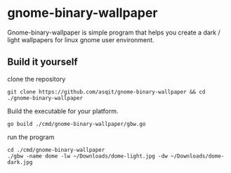 # gnome-binary-wallpaper

Gnome-binary-wallpaper is simple program that helps you create a dark / light wallpapers for linux gnome user environment.

## Build it yourself

clone the repository

```shell
git clone https://github.com/asqit/gnome-binary-wallpaper && cd ./gnome-binary-wallpaper
```

Build the executable for your platform.

```shell
go build ./cmd/gnome-binary-wallpaper/gbw.go
```

run the program

```shell
cd ./cmd/gnome-binary-wallpaper
./gbw -name dome -lw ~/Downloads/dome-light.jpg -dw ~/Downloads/dome-dark.jpg
```
